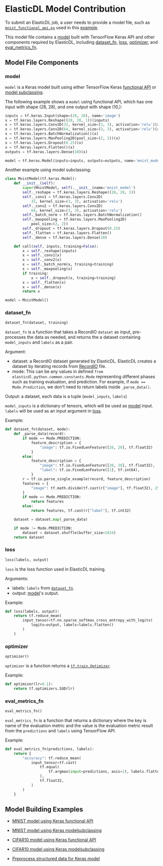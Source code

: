 # ElasticDL Model Contribution

To submit an ElasticDL job, a user needs to provide a model file, such as
[`mnist_functional_api.py`](https://github.com/sql-machine-learning/elasticdl/blob/develop/model_zoo/mnist_functional_api/mnist_functional_api.py)
used in this
[example](https://github.com/sql-machine-learning/elasticdl/blob/develop/doc/tutorials/elasticdl_cloud.md#submit-the-first-job-with-low-priority).

This model file contains a [model](#model) built with TensorFlow Keras API and
other components required by ElasticDL, including [dataset\_fn](#dataset_fn),
[loss](#loss), [optimizer](#optimizer), and
[eval_metrics_fn](#eval\_metrics\_fn).

## Model File Components

### model

`model` is a Keras model built using either TensorFlow Keras [functional
API](https://www.tensorflow.org/guide/keras#functional_api) or [model
subclassing](https://www.tensorflow.org/guide/keras#model_subclassing).

The following example shows a `model` using functional API, which has one input
with shape (28, 28), and one output with shape (10,):

```python
inputs = tf.keras.Input(shape=(28, 28), name='image')
x = tf.keras.layers.Reshape((28, 28, 1))(inputs)
x = tf.keras.layers.Conv2D(32, kernel_size=(3, 3), activation='relu')(x)
x = tf.keras.layers.Conv2D(64, kernel_size=(3, 3), activation='relu')(x)
x = tf.keras.layers.BatchNormalization()(x)
x = tf.keras.layers.MaxPooling2D(pool_size=(2, 2))(x)
x = tf.keras.layers.Dropout(0.25)(x)
x = tf.keras.layers.Flatten()(x)
outputs = tf.keras.layers.Dense(10)(x)

model = tf.keras.Model(inputs=inputs, outputs=outputs, name='mnist_model')
```

Another example using model subclassing:

```python
class MnistModel(tf.keras.Model):
    def __init__(self):
        super(MnistModel, self).__init__(name='mnist_model')
        self._reshape = tf.keras.layers.Reshape((28, 28, 1))
        self._conv1 = tf.keras.layers.Conv2D(
            32, kernel_size=(3, 3), activation='relu')
        self._conv2 = tf.keras.layers.Conv2D(
            64, kernel_size=(3, 3), activation='relu')
        self._batch_norm = tf.keras.layers.BatchNormalization()
        self._maxpooling = tf.keras.layers.MaxPooling2D(
            pool_size=(2, 2))
        self._dropout = tf.keras.layers.Dropout(0.25)
        self._flatten = tf.keras.layers.Flatten()
        self._dense = tf.keras.layers.Dense(10)

    def call(self, inputs, training=False):
        x = self._reshape(inputs)
        x = self._conv1(x)
        x = self._conv2(x)
        x = self._batch_norm(x, training=training)
        x = self._maxpooling(x)
        if training:
            x = self._dropout(x, training=training)
        x = self._flatten(x)
        x = self._dense(x)
        return x

model = MnistModel()
```

### dataset_fn

```python
dataset_fn(dataset, training)
```

`dataset_fn` is a function that takes a RecordIO `dataset` as input,
pre-processes the data as needed, and returns the a dataset containing
`model_inputs` and `labels` as a pair.

Argument:

- dataset: a RecordIO dataset generated by ElasticDL. ElasticDL creates a
dataset by iterating records from
[RecordIO](https://github.com/elasticdl/recordio) file.
- mode: This can be any values in defined `from
elasticdl.python.common.constants.Mode` representing different phases such as
training
evaluation, and prediction. For example, if `mode == Mode.Prediction`, we don't
need to return labels inside `_parse_data()`.

Output: a dataset, each data is a tuple (`model_inputs`, `labels`)

`model_inputs` is a dictionary of tensors, which will be used as
[model](#model) input. `labels` will be used as an input argument in
[loss](#loss).

Example:

```python
def dataset_fn(dataset, mode):
    def _parse_data(record):
        if mode == Mode.PREDICTION:
            feature_description = {
                "image": tf.io.FixedLenFeature([28, 28], tf.float32)
            }
        else:
            feature_description = {
                "image": tf.io.FixedLenFeature([28, 28], tf.float32),
                "label": tf.io.FixedLenFeature([1], tf.int64),
            }
        r = tf.io.parse_single_example(record, feature_description)
        features = {
            "image": tf.math.divide(tf.cast(r["image"], tf.float32), 255.0)
        }
        if mode == Mode.PREDICTION:
            return features
        else:
            return features, tf.cast(r["label"], tf.int32)

    dataset = dataset.map(_parse_data)

    if mode != Mode.PREDICTION:
        dataset = dataset.shuffle(buffer_size=1024)
    return dataset
```

### loss

```python
loss(labels, output)
```

`loss` is the loss function used in ElasticDL training.

Arguments:

- labels: `labels` from [`dataset_fn`](#dataset_fn).
- output:  [model](#model)'s output.

Example:

```python
def loss(labels, output):
    return tf.reduce_mean(
        input_tensor=tf.nn.sparse_softmax_cross_entropy_with_logits(
            logits=output, labels=labels.flatten()
        )
    )
```

### optimizer

```python
optimizer()
```

`optimizer` is a function returns a
[`tf.train.Optimizer`](https://www.tensorflow.org/api_docs/python/tf/train/Optimizer).

Example:

```python
def optimizer(lr=0.1):
    return tf.optimizers.SGD(lr)
```

### eval_metrics_fn

```python
eval_metrics_fn()
```

`eval_metrics_fn` is a function that returns a dictionary where the key is name
of the evaluation metric and the value
is the evaluation metric result from the `predictions` and `labels` using
TensorFlow API.

Example:

```python
def eval_metrics_fn(predictions, labels):
    return {
        "accuracy": tf.reduce_mean(
            input_tensor=tf.cast(
                tf.equal(
                    tf.argmax(input=predictions, axis=1), labels.flatten()
                ),
                tf.float32,
            )
        )
    }
```

## Model Building Examples

- [MNIST model using Keras functional API](https://github.com/sql-machine-learning/elasticdl/blob/develop/model_zoo/mnist_functional_api/mnist_functional_api.py)

- [MNIST model using Keras modelsubclassing](https://github.com/sql-machine-learning/elasticdl/blob/develop/model_zoo/mnist_subclass/mnist_subclass.py)

- [CIFAR10 model using Keras functional API](https://github.com/sql-machine-learning/elasticdl/blob/develop/model_zoo/cifar10_functional_api/cifar10_functional_api.py)

- [CIFAR10 model using Keras modelsubclassing](https://github.com/sql-machine-learning/elasticdl/blob/develop/model_zoo/cifar10_subclass/cifar10_subclass.py)

- [Preprocess structured data for Keras model](https://github.com/sql-machine-learning/elasticdl/blob/develop/docs/tutorials/preprocessing_tutorial.md)